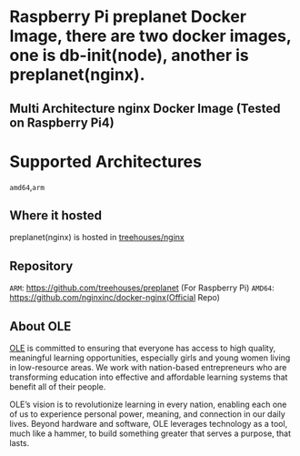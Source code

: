 # Raspberry Pi preplanet Docker Image, there are two docker images, one is db-init(node), another is preplanet(nginx).

## Multi Architecture nginx Docker Image (Tested on Raspberry Pi4)

# Supported Architectures
`amd64`,`arm`

## Where it hosted

preplanet(nginx) is hosted in [treehouses/nginx](https://hub.docker.com/r/treehouses/nginx/)


## Repository
`ARM`: https://github.com/treehouses/preplanet (For Raspberry Pi)
`AMD64`: https://github.com/nginxinc/docker-nginx(Official Repo)


## About OLE
[OLE](https://www.ole.org/) is committed to ensuring that everyone has access to high quality, meaningful learning opportunities, especially girls and young women living in low-resource areas. We work with nation-based entrepreneurs who are transforming education into effective and affordable learning systems that benefit all of their people.

OLE’s vision is to revolutionize learning in every nation, enabling each one of us to experience personal power, meaning, and connection in our daily lives.  Beyond hardware and software, OLE leverages technology as a tool, much like a hammer, to build something greater that serves a purpose, that lasts.
